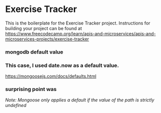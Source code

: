 # Exercise Tracker

This is the boilerplate for the Exercise Tracker project. Instructions for building your project can be found at https://www.freecodecamp.org/learn/apis-and-microservices/apis-and-microservices-projects/exercise-tracker



### mongodb default value
### This case, I used date.now as a default value.
https://mongoosejs.com/docs/defaults.html
### surprising point was
*Note: Mongoose only applies a default if the value of the path is strictly undefined*